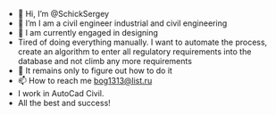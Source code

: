 - 👋 Hi, I’m @SchickSergey
- 👀 I’m I am a civil engineer industrial and civil engineering
- 🌱 I am currently engaged in designing
- Tired of doing everything manually. I want to automate the process, create an algorithm to enter all regulatory requirements into the database and not climb any more requirements 
- 💞️ It remains only to figure out how to do it
- 📫 How to reach me bog1313@list.ru
- I work in AutoCad Civil.
- All the best and success!



